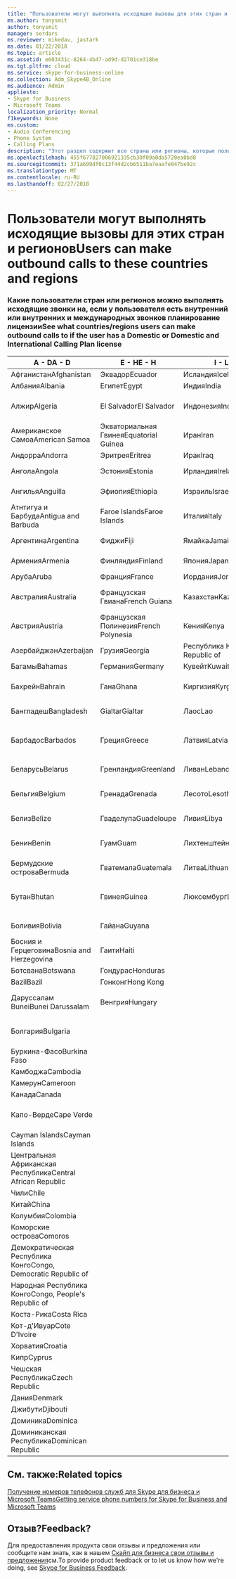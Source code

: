 ```yaml
---
title: "Пользователи могут выполнять исходящие вызовы для этих стран и регионов"
ms.author: tonysmit
author: tonysmit
manager: serdars
ms.reviewer: mikedav, jastark
ms.date: 01/22/2018
ms.topic: article
ms.assetid: e603431c-8264-4b47-ad9d-d2701ce318be
ms.tgt.pltfrm: cloud
ms.service: skype-for-business-online
ms.collection: Adm_Skype4B_Online
ms.audience: Admin
appliesto:
- Skype for Business
- Microsoft Teams
localization_priority: Normal
f1keywords: None
ms.custom:
- Audio Conferencing
- Phone System
- Calling Plans
description: "Этот раздел содержит все страны или регионы, которые пользователи можно установить исходящие вызовы, если у них есть вызов планирование."
ms.openlocfilehash: 455f677827006921335cb30f09a0da5720ea0bd8
ms.sourcegitcommit: 371a699df0c13f44d2cb6511ba7eaafe047be92c
ms.translationtype: MT
ms.contentlocale: ru-RU
ms.lasthandoff: 02/27/2018
---
```

# <a name="users-can-make-outbound-calls-to-these-countries-and-regions"></a><span data-ttu-id="cdaea-103">Пользователи могут выполнять исходящие вызовы для этих стран и регионов</span><span class="sxs-lookup"><span data-stu-id="cdaea-103">Users can make outbound calls to these countries and regions</span></span>

### <a name="see-what-countriesregions-users-can-make-outbound-calls-to-if-the-user-has-a-domestic-or-domestic-and-international-calling-plan-license"></a><span data-ttu-id="cdaea-104">Какие пользователи стран или регионов можно выполнять исходящие звонки на, если у пользователя есть внутренний или внутренних и международных звонков планирование лицензии</span><span class="sxs-lookup"><span data-stu-id="cdaea-104">See what countries/regions users can make outbound calls to if the user has a Domestic or Domestic and International Calling Plan license</span></span>


|<span data-ttu-id="cdaea-105">**A - D**</span><span class="sxs-lookup"><span data-stu-id="cdaea-105">**A - D**</span></span>| <span data-ttu-id="cdaea-106">**E - H**</span><span class="sxs-lookup"><span data-stu-id="cdaea-106">**E - H**</span></span>|<span data-ttu-id="cdaea-107">**I - L**</span><span class="sxs-lookup"><span data-stu-id="cdaea-107">**I - L**</span></span>|<span data-ttu-id="cdaea-108">**M - O**</span><span class="sxs-lookup"><span data-stu-id="cdaea-108">**M - O**</span></span>|<span data-ttu-id="cdaea-109">**P - S**</span><span class="sxs-lookup"><span data-stu-id="cdaea-109">**P - S**</span></span>|<span data-ttu-id="cdaea-110">**T - Z**</span><span class="sxs-lookup"><span data-stu-id="cdaea-110">**T - Z**</span></span>|
---|---|---|---|---|---|
|<span data-ttu-id="cdaea-111">Афганистан</span><span class="sxs-lookup"><span data-stu-id="cdaea-111">Afghanistan</span></span>|<span data-ttu-id="cdaea-112">Эквадор</span><span class="sxs-lookup"><span data-stu-id="cdaea-112">Ecuador</span></span> |<span data-ttu-id="cdaea-113">Исландия</span><span class="sxs-lookup"><span data-stu-id="cdaea-113">Iceland</span></span> |<span data-ttu-id="cdaea-114">Макао</span><span class="sxs-lookup"><span data-stu-id="cdaea-114">Macau</span></span> |<span data-ttu-id="cdaea-115">Пакистан</span><span class="sxs-lookup"><span data-stu-id="cdaea-115">Pakistan</span></span> |<span data-ttu-id="cdaea-116">Тайвань</span><span class="sxs-lookup"><span data-stu-id="cdaea-116">Taiwan</span></span>   |
|<span data-ttu-id="cdaea-117">Албания</span><span class="sxs-lookup"><span data-stu-id="cdaea-117">Albania</span></span>|<span data-ttu-id="cdaea-118">Египет</span><span class="sxs-lookup"><span data-stu-id="cdaea-118">Egypt</span></span> |<span data-ttu-id="cdaea-119">Индия</span><span class="sxs-lookup"><span data-stu-id="cdaea-119">India</span></span> |<span data-ttu-id="cdaea-120">Македония</span><span class="sxs-lookup"><span data-stu-id="cdaea-120">Macedonia</span></span> |<span data-ttu-id="cdaea-121">Палау</span><span class="sxs-lookup"><span data-stu-id="cdaea-121">Palau</span></span> |<span data-ttu-id="cdaea-122">Таджикистан</span><span class="sxs-lookup"><span data-stu-id="cdaea-122">Tajikistan</span></span>   |
|<span data-ttu-id="cdaea-123">Алжир</span><span class="sxs-lookup"><span data-stu-id="cdaea-123">Algeria</span></span>|<span data-ttu-id="cdaea-124">El Salvador</span><span class="sxs-lookup"><span data-stu-id="cdaea-124">El Salvador</span></span> |<span data-ttu-id="cdaea-125">Индонезия</span><span class="sxs-lookup"><span data-stu-id="cdaea-125">Indonesia</span></span> |<span data-ttu-id="cdaea-126">Малави</span><span class="sxs-lookup"><span data-stu-id="cdaea-126">Malawi</span></span> |<span data-ttu-id="cdaea-127">Palestinian Authority</span><span class="sxs-lookup"><span data-stu-id="cdaea-127">Palestinian Authority</span></span> |<span data-ttu-id="cdaea-128">Объединенная Республика Танзания</span><span class="sxs-lookup"><span data-stu-id="cdaea-128">Tanzania, United Republic of</span></span>  |
|<span data-ttu-id="cdaea-129">Американское Самоа</span><span class="sxs-lookup"><span data-stu-id="cdaea-129">American Samoa</span></span>|<span data-ttu-id="cdaea-130">Экваториальная Гвинея</span><span class="sxs-lookup"><span data-stu-id="cdaea-130">Equatorial Guinea</span></span> |<span data-ttu-id="cdaea-131">Иран</span><span class="sxs-lookup"><span data-stu-id="cdaea-131">Iran</span></span> |<span data-ttu-id="cdaea-132">Малайзия</span><span class="sxs-lookup"><span data-stu-id="cdaea-132">Malaysia</span></span> |<span data-ttu-id="cdaea-133">Панама</span><span class="sxs-lookup"><span data-stu-id="cdaea-133">Panama</span></span> | <span data-ttu-id="cdaea-134">Таиланд</span><span class="sxs-lookup"><span data-stu-id="cdaea-134">Thailand</span></span>   |
|<span data-ttu-id="cdaea-135">Андорра</span><span class="sxs-lookup"><span data-stu-id="cdaea-135">Andorra</span></span> |<span data-ttu-id="cdaea-136">Эритрея</span><span class="sxs-lookup"><span data-stu-id="cdaea-136">Eritrea</span></span> |<span data-ttu-id="cdaea-137">Ирак</span><span class="sxs-lookup"><span data-stu-id="cdaea-137">Iraq</span></span> |<span data-ttu-id="cdaea-138">Мали</span><span class="sxs-lookup"><span data-stu-id="cdaea-138">Mali</span></span> |<span data-ttu-id="cdaea-139">Парагвай</span><span class="sxs-lookup"><span data-stu-id="cdaea-139">Paraguay</span></span> |<span data-ttu-id="cdaea-140">Того</span><span class="sxs-lookup"><span data-stu-id="cdaea-140">Togo</span></span>   |
|<span data-ttu-id="cdaea-141">Ангола</span><span class="sxs-lookup"><span data-stu-id="cdaea-141">Angola</span></span> |<span data-ttu-id="cdaea-142">Эстония</span><span class="sxs-lookup"><span data-stu-id="cdaea-142">Estonia</span></span> |<span data-ttu-id="cdaea-143">Ирландия</span><span class="sxs-lookup"><span data-stu-id="cdaea-143">Ireland</span></span> |<span data-ttu-id="cdaea-144">Мальта</span><span class="sxs-lookup"><span data-stu-id="cdaea-144">Malta</span></span> |<span data-ttu-id="cdaea-145">Перу</span><span class="sxs-lookup"><span data-stu-id="cdaea-145">Peru</span></span> | <span data-ttu-id="cdaea-146">Тринидад и Тобаго</span><span class="sxs-lookup"><span data-stu-id="cdaea-146">Trinidad and Tobago</span></span>  |
|<span data-ttu-id="cdaea-147">Ангилья</span><span class="sxs-lookup"><span data-stu-id="cdaea-147">Anguilla</span></span> |<span data-ttu-id="cdaea-148">Эфиопия</span><span class="sxs-lookup"><span data-stu-id="cdaea-148">Ethiopia</span></span> |<span data-ttu-id="cdaea-149">Израиль</span><span class="sxs-lookup"><span data-stu-id="cdaea-149">Israel</span></span> |<span data-ttu-id="cdaea-150">Маршалловы Острова</span><span class="sxs-lookup"><span data-stu-id="cdaea-150">Marshall Islands</span></span> | <span data-ttu-id="cdaea-151">Филиппины</span><span class="sxs-lookup"><span data-stu-id="cdaea-151">Philippines</span></span> | <span data-ttu-id="cdaea-152">Турция</span><span class="sxs-lookup"><span data-stu-id="cdaea-152">Turkey</span></span> |
|<span data-ttu-id="cdaea-153">Атнтигуа и Барбуда</span><span class="sxs-lookup"><span data-stu-id="cdaea-153">Antigua and Barbuda</span></span> | <span data-ttu-id="cdaea-154">Faroe Islands</span><span class="sxs-lookup"><span data-stu-id="cdaea-154">Faroe Islands</span></span> |<span data-ttu-id="cdaea-155">Италия</span><span class="sxs-lookup"><span data-stu-id="cdaea-155">Italy</span></span> |<span data-ttu-id="cdaea-156">Мартиника</span><span class="sxs-lookup"><span data-stu-id="cdaea-156">Martinique</span></span> |<span data-ttu-id="cdaea-157">Польша</span><span class="sxs-lookup"><span data-stu-id="cdaea-157">Poland</span></span> |<span data-ttu-id="cdaea-158">Туркменистан</span><span class="sxs-lookup"><span data-stu-id="cdaea-158">Turkmenistan</span></span> |
|<span data-ttu-id="cdaea-159">Аргентина</span><span class="sxs-lookup"><span data-stu-id="cdaea-159">Argentina</span></span>|<span data-ttu-id="cdaea-160">Фиджи</span><span class="sxs-lookup"><span data-stu-id="cdaea-160">Fiji</span></span> |<span data-ttu-id="cdaea-161">Ямайка</span><span class="sxs-lookup"><span data-stu-id="cdaea-161">Jamaica</span></span> |<span data-ttu-id="cdaea-162">Маврикий</span><span class="sxs-lookup"><span data-stu-id="cdaea-162">Mauritius</span></span> |<span data-ttu-id="cdaea-163">Португалия</span><span class="sxs-lookup"><span data-stu-id="cdaea-163">Portugal</span></span> |<span data-ttu-id="cdaea-164">О-ва Теркс и Кайкос</span><span class="sxs-lookup"><span data-stu-id="cdaea-164">Turks and Caicos</span></span>   |
|<span data-ttu-id="cdaea-165">Армения</span><span class="sxs-lookup"><span data-stu-id="cdaea-165">Armenia</span></span> |<span data-ttu-id="cdaea-166">Финляндия</span><span class="sxs-lookup"><span data-stu-id="cdaea-166">Finland</span></span> |<span data-ttu-id="cdaea-167">Япония</span><span class="sxs-lookup"><span data-stu-id="cdaea-167">Japan</span></span> |<span data-ttu-id="cdaea-168">Майотта</span><span class="sxs-lookup"><span data-stu-id="cdaea-168">Mayotte</span></span> | <span data-ttu-id="cdaea-169">Пуэрто-Рико</span><span class="sxs-lookup"><span data-stu-id="cdaea-169">Puerto Rico</span></span> |<span data-ttu-id="cdaea-170">Уганда</span><span class="sxs-lookup"><span data-stu-id="cdaea-170">Uganda</span></span>  |
|<span data-ttu-id="cdaea-171">Аруба</span><span class="sxs-lookup"><span data-stu-id="cdaea-171">Aruba</span></span> |<span data-ttu-id="cdaea-172">Франция</span><span class="sxs-lookup"><span data-stu-id="cdaea-172">France</span></span> |<span data-ttu-id="cdaea-173">Иордания</span><span class="sxs-lookup"><span data-stu-id="cdaea-173">Jordan</span></span> |<span data-ttu-id="cdaea-174">Мексика</span><span class="sxs-lookup"><span data-stu-id="cdaea-174">Mexico</span></span> |<span data-ttu-id="cdaea-175">Катар</span><span class="sxs-lookup"><span data-stu-id="cdaea-175">Qatar</span></span> | <span data-ttu-id="cdaea-176">Украина</span><span class="sxs-lookup"><span data-stu-id="cdaea-176">Ukraine</span></span>   |
|<span data-ttu-id="cdaea-177">Австралия</span><span class="sxs-lookup"><span data-stu-id="cdaea-177">Australia</span></span> |<span data-ttu-id="cdaea-178">Французская Гвиана</span><span class="sxs-lookup"><span data-stu-id="cdaea-178">French Guiana</span></span> |<span data-ttu-id="cdaea-179">Казахстан</span><span class="sxs-lookup"><span data-stu-id="cdaea-179">Kazakhstan</span></span> |<span data-ttu-id="cdaea-180">Микронезия</span><span class="sxs-lookup"><span data-stu-id="cdaea-180">Micronesia</span></span> |<span data-ttu-id="cdaea-181">Реюньон</span><span class="sxs-lookup"><span data-stu-id="cdaea-181">Reunion</span></span> |<span data-ttu-id="cdaea-182">Объединенные Арабские Эмираты</span><span class="sxs-lookup"><span data-stu-id="cdaea-182">United Arab Emirates (U.A.E)</span></span>  |
|<span data-ttu-id="cdaea-183">Австрия</span><span class="sxs-lookup"><span data-stu-id="cdaea-183">Austria</span></span> |<span data-ttu-id="cdaea-184">Французская Полинезия</span><span class="sxs-lookup"><span data-stu-id="cdaea-184">French Polynesia</span></span> |<span data-ttu-id="cdaea-185">Кения</span><span class="sxs-lookup"><span data-stu-id="cdaea-185">Kenya</span></span> |<span data-ttu-id="cdaea-186">Молдова</span><span class="sxs-lookup"><span data-stu-id="cdaea-186">Moldova, Republic of</span></span> |<span data-ttu-id="cdaea-187">Румыния</span><span class="sxs-lookup"><span data-stu-id="cdaea-187">Romania</span></span> |<span data-ttu-id="cdaea-188">Великобритания</span><span class="sxs-lookup"><span data-stu-id="cdaea-188">United Kingdom (U.K.)</span></span> |
|<span data-ttu-id="cdaea-189">Азербайджан</span><span class="sxs-lookup"><span data-stu-id="cdaea-189">Azerbaijan</span></span> |<span data-ttu-id="cdaea-190">Грузия</span><span class="sxs-lookup"><span data-stu-id="cdaea-190">Georgia</span></span> |<span data-ttu-id="cdaea-191">Республика Корея</span><span class="sxs-lookup"><span data-stu-id="cdaea-191">Korea, Republic of</span></span> |<span data-ttu-id="cdaea-192">Монако</span><span class="sxs-lookup"><span data-stu-id="cdaea-192">Monaco</span></span> | <span data-ttu-id="cdaea-193">Россия</span><span class="sxs-lookup"><span data-stu-id="cdaea-193">Russian Federation</span></span> |<span data-ttu-id="cdaea-194">США</span><span class="sxs-lookup"><span data-stu-id="cdaea-194">United States (U.S.)</span></span>  |
|<span data-ttu-id="cdaea-195">Багамы</span><span class="sxs-lookup"><span data-stu-id="cdaea-195">Bahamas</span></span> |<span data-ttu-id="cdaea-196">Германия</span><span class="sxs-lookup"><span data-stu-id="cdaea-196">Germany</span></span> |<span data-ttu-id="cdaea-197">Кувейт</span><span class="sxs-lookup"><span data-stu-id="cdaea-197">Kuwait</span></span> |<span data-ttu-id="cdaea-198">Монголия</span><span class="sxs-lookup"><span data-stu-id="cdaea-198">Mongolia</span></span> |<span data-ttu-id="cdaea-199">Руанда</span><span class="sxs-lookup"><span data-stu-id="cdaea-199">Rwanda</span></span> | <span data-ttu-id="cdaea-200">Уругвай</span><span class="sxs-lookup"><span data-stu-id="cdaea-200">Uruguay</span></span> |
|<span data-ttu-id="cdaea-201">Бахрейн</span><span class="sxs-lookup"><span data-stu-id="cdaea-201">Bahrain</span></span> |<span data-ttu-id="cdaea-202">Гана</span><span class="sxs-lookup"><span data-stu-id="cdaea-202">Ghana</span></span> |<span data-ttu-id="cdaea-203">Киргизия</span><span class="sxs-lookup"><span data-stu-id="cdaea-203">Kyrgyzstan</span></span> |<span data-ttu-id="cdaea-204">Черногория</span><span class="sxs-lookup"><span data-stu-id="cdaea-204">Montenegro</span></span> | <span data-ttu-id="cdaea-205">Сент-Китс и Невис</span><span class="sxs-lookup"><span data-stu-id="cdaea-205">Saint Kitts and Nevis</span></span> |<span data-ttu-id="cdaea-206">Узбекистан</span><span class="sxs-lookup"><span data-stu-id="cdaea-206">Uzbekistan</span></span>  |
|<span data-ttu-id="cdaea-207">Бангладеш</span><span class="sxs-lookup"><span data-stu-id="cdaea-207">Bangladesh</span></span> |<span data-ttu-id="cdaea-208">Gialtar</span><span class="sxs-lookup"><span data-stu-id="cdaea-208">Gialtar</span></span> |<span data-ttu-id="cdaea-209">Лаос</span><span class="sxs-lookup"><span data-stu-id="cdaea-209">Lao</span></span> |<span data-ttu-id="cdaea-210">Монтсеррат</span><span class="sxs-lookup"><span data-stu-id="cdaea-210">Montserrat</span></span> | <span data-ttu-id="cdaea-211">Сент-Люсия</span><span class="sxs-lookup"><span data-stu-id="cdaea-211">Saint Lucia</span></span> |<span data-ttu-id="cdaea-212">Город-государство Ватикан</span><span class="sxs-lookup"><span data-stu-id="cdaea-212">Vatican City State</span></span>  |
|<span data-ttu-id="cdaea-213">Барбадос</span><span class="sxs-lookup"><span data-stu-id="cdaea-213">Barbados</span></span> |<span data-ttu-id="cdaea-214">Греция</span><span class="sxs-lookup"><span data-stu-id="cdaea-214">Greece</span></span> |<span data-ttu-id="cdaea-215">Латвия</span><span class="sxs-lookup"><span data-stu-id="cdaea-215">Latvia</span></span> |<span data-ttu-id="cdaea-216">Марокко</span><span class="sxs-lookup"><span data-stu-id="cdaea-216">Morocco</span></span> |<span data-ttu-id="cdaea-217">Сент-Винсент и Гренадины</span><span class="sxs-lookup"><span data-stu-id="cdaea-217">Saint Vincent and the Grenadines</span></span> |<span data-ttu-id="cdaea-218">Венесуэла</span><span class="sxs-lookup"><span data-stu-id="cdaea-218">Venezuela</span></span>   |
|<span data-ttu-id="cdaea-219">Беларусь</span><span class="sxs-lookup"><span data-stu-id="cdaea-219">Belarus</span></span> |<span data-ttu-id="cdaea-220">Гренландия</span><span class="sxs-lookup"><span data-stu-id="cdaea-220">Greenland</span></span> |<span data-ttu-id="cdaea-221">Ливан</span><span class="sxs-lookup"><span data-stu-id="cdaea-221">Lebanon</span></span> |<span data-ttu-id="cdaea-222">Мозамбик</span><span class="sxs-lookup"><span data-stu-id="cdaea-222">Mozambique</span></span> | <span data-ttu-id="cdaea-223">Сан-Марино</span><span class="sxs-lookup"><span data-stu-id="cdaea-223">San Marino</span></span> |<span data-ttu-id="cdaea-224">Вьетнам</span><span class="sxs-lookup"><span data-stu-id="cdaea-224">Viet Nam</span></span>  |
|<span data-ttu-id="cdaea-225">Бельгия</span><span class="sxs-lookup"><span data-stu-id="cdaea-225">Belgium</span></span> |<span data-ttu-id="cdaea-226">Гренада</span><span class="sxs-lookup"><span data-stu-id="cdaea-226">Grenada</span></span> |<span data-ttu-id="cdaea-227">Лесото</span><span class="sxs-lookup"><span data-stu-id="cdaea-227">Lesotho</span></span> |<span data-ttu-id="cdaea-228">Мьянма</span><span class="sxs-lookup"><span data-stu-id="cdaea-228">Myanmar</span></span> | <span data-ttu-id="cdaea-229">Саудовская Аравия</span><span class="sxs-lookup"><span data-stu-id="cdaea-229">Saudi Arabia</span></span> | <span data-ttu-id="cdaea-230">Виргинские острова (Великобритания)</span><span class="sxs-lookup"><span data-stu-id="cdaea-230">Virgin Islands (British)</span></span> |
|<span data-ttu-id="cdaea-231">Белиз</span><span class="sxs-lookup"><span data-stu-id="cdaea-231">Belize</span></span> |<span data-ttu-id="cdaea-232">Гваделупа</span><span class="sxs-lookup"><span data-stu-id="cdaea-232">Guadeloupe</span></span> |<span data-ttu-id="cdaea-233">Ливия</span><span class="sxs-lookup"><span data-stu-id="cdaea-233">Libya</span></span> |<span data-ttu-id="cdaea-234">Намибия</span><span class="sxs-lookup"><span data-stu-id="cdaea-234">Namibia</span></span> |<span data-ttu-id="cdaea-235">Сенегал</span><span class="sxs-lookup"><span data-stu-id="cdaea-235">Senegal</span></span> | <span data-ttu-id="cdaea-236">Виргинские острова (США)</span><span class="sxs-lookup"><span data-stu-id="cdaea-236">Virgin Islands (U.S.)</span></span>  |
|<span data-ttu-id="cdaea-237">Бенин</span><span class="sxs-lookup"><span data-stu-id="cdaea-237">Benin</span></span> |<span data-ttu-id="cdaea-238">Гуам</span><span class="sxs-lookup"><span data-stu-id="cdaea-238">Guam</span></span> |<span data-ttu-id="cdaea-239">Лихтенштейн</span><span class="sxs-lookup"><span data-stu-id="cdaea-239">Liechtenstein</span></span> |<span data-ttu-id="cdaea-240">Непал</span><span class="sxs-lookup"><span data-stu-id="cdaea-240">Nepal</span></span> | <span data-ttu-id="cdaea-241">Сербия</span><span class="sxs-lookup"><span data-stu-id="cdaea-241">Serbia</span></span> | <span data-ttu-id="cdaea-242">Острова Уоллис и Футуна</span><span class="sxs-lookup"><span data-stu-id="cdaea-242">Wallis and Futuna Islands</span></span>  |
|<span data-ttu-id="cdaea-243">Бермудские острова</span><span class="sxs-lookup"><span data-stu-id="cdaea-243">Bermuda</span></span> |<span data-ttu-id="cdaea-244">Гватемала</span><span class="sxs-lookup"><span data-stu-id="cdaea-244">Guatemala</span></span> |<span data-ttu-id="cdaea-245">Литва</span><span class="sxs-lookup"><span data-stu-id="cdaea-245">Lithuania</span></span> |<span data-ttu-id="cdaea-246">Нидерланды</span><span class="sxs-lookup"><span data-stu-id="cdaea-246">Netherlands</span></span> |<span data-ttu-id="cdaea-247">Сингапур</span><span class="sxs-lookup"><span data-stu-id="cdaea-247">Singapore</span></span> |<span data-ttu-id="cdaea-248">Йемен</span><span class="sxs-lookup"><span data-stu-id="cdaea-248">Yemen</span></span> |
|<span data-ttu-id="cdaea-249">Бутан</span><span class="sxs-lookup"><span data-stu-id="cdaea-249">Bhutan</span></span> |<span data-ttu-id="cdaea-250">Гвинея</span><span class="sxs-lookup"><span data-stu-id="cdaea-250">Guinea</span></span> |<span data-ttu-id="cdaea-251">Люксембург</span><span class="sxs-lookup"><span data-stu-id="cdaea-251">Luxembourg</span></span> |<span data-ttu-id="cdaea-252">Нидерландские Антильские острова</span><span class="sxs-lookup"><span data-stu-id="cdaea-252">Netherlands Antilles</span></span> |<span data-ttu-id="cdaea-253">Словакия</span><span class="sxs-lookup"><span data-stu-id="cdaea-253">Slovakia</span></span> |<span data-ttu-id="cdaea-254">Замбия</span><span class="sxs-lookup"><span data-stu-id="cdaea-254">Zambia</span></span>  |
|<span data-ttu-id="cdaea-255">Боливия</span><span class="sxs-lookup"><span data-stu-id="cdaea-255">Bolivia</span></span> |<span data-ttu-id="cdaea-256">Гайана</span><span class="sxs-lookup"><span data-stu-id="cdaea-256">Guyana</span></span>| |<span data-ttu-id="cdaea-257">Новая Каледония</span><span class="sxs-lookup"><span data-stu-id="cdaea-257">New Caledonia</span></span> |<span data-ttu-id="cdaea-258">Словения</span><span class="sxs-lookup"><span data-stu-id="cdaea-258">Slovenia</span></span> |<span data-ttu-id="cdaea-259">Зимбабве</span><span class="sxs-lookup"><span data-stu-id="cdaea-259">Zimbabwe</span></span> |
|<span data-ttu-id="cdaea-260">Босния и Герцеговина</span><span class="sxs-lookup"><span data-stu-id="cdaea-260">Bosnia and Herzegovina</span></span> |<span data-ttu-id="cdaea-261">Гаити</span><span class="sxs-lookup"><span data-stu-id="cdaea-261">Haiti</span></span> ||<span data-ttu-id="cdaea-262">Новая Зеландия</span><span class="sxs-lookup"><span data-stu-id="cdaea-262">New Zealand</span></span> |<span data-ttu-id="cdaea-263">Южная Африка</span><span class="sxs-lookup"><span data-stu-id="cdaea-263">South Africa</span></span> | 
|<span data-ttu-id="cdaea-264">Ботсвана</span><span class="sxs-lookup"><span data-stu-id="cdaea-264">Botswana</span></span> |<span data-ttu-id="cdaea-265">Гондурас</span><span class="sxs-lookup"><span data-stu-id="cdaea-265">Honduras</span></span> ||<span data-ttu-id="cdaea-266">Никарагуа</span><span class="sxs-lookup"><span data-stu-id="cdaea-266">Nicaragua</span></span> |<span data-ttu-id="cdaea-267">Испания</span><span class="sxs-lookup"><span data-stu-id="cdaea-267">Spain</span></span> |
|<span data-ttu-id="cdaea-268">Bazil</span><span class="sxs-lookup"><span data-stu-id="cdaea-268">Bazil</span></span> |<span data-ttu-id="cdaea-269">Гонконг</span><span class="sxs-lookup"><span data-stu-id="cdaea-269">Hong Kong</span></span> ||<span data-ttu-id="cdaea-270">Нигер</span><span class="sxs-lookup"><span data-stu-id="cdaea-270">Niger</span></span> |<span data-ttu-id="cdaea-271">Sri Lanka</span><span class="sxs-lookup"><span data-stu-id="cdaea-271">Sri Lanka</span></span> | 
|<span data-ttu-id="cdaea-272">Даруссалам Bunei</span><span class="sxs-lookup"><span data-stu-id="cdaea-272">Bunei Darussalam</span></span> |<span data-ttu-id="cdaea-273">Венгрия</span><span class="sxs-lookup"><span data-stu-id="cdaea-273">Hungary</span></span> ||<span data-ttu-id="cdaea-274">Нигерия</span><span class="sxs-lookup"><span data-stu-id="cdaea-274">Nigeria</span></span> |<span data-ttu-id="cdaea-275">Сен-Пьер и Миклеон</span><span class="sxs-lookup"><span data-stu-id="cdaea-275">St. Pierre and Miquelon</span></span> | 
|<span data-ttu-id="cdaea-276">Болгария</span><span class="sxs-lookup"><span data-stu-id="cdaea-276">Bulgaria</span></span> |||<span data-ttu-id="cdaea-277">Северные Марианские острова</span><span class="sxs-lookup"><span data-stu-id="cdaea-277">Northern Mariana Islands</span></span> |<span data-ttu-id="cdaea-278">Судан</span><span class="sxs-lookup"><span data-stu-id="cdaea-278">Sudan</span></span> |
|<span data-ttu-id="cdaea-279">Буркина-Фасо</span><span class="sxs-lookup"><span data-stu-id="cdaea-279">Burkina Faso</span></span> |||<span data-ttu-id="cdaea-280">Норвегия</span><span class="sxs-lookup"><span data-stu-id="cdaea-280">Norway</span></span> |<span data-ttu-id="cdaea-281">Суринам</span><span class="sxs-lookup"><span data-stu-id="cdaea-281">Suriname</span></span> |
|<span data-ttu-id="cdaea-282">Камбоджа</span><span class="sxs-lookup"><span data-stu-id="cdaea-282">Cambodia</span></span> |||<span data-ttu-id="cdaea-283">Оман</span><span class="sxs-lookup"><span data-stu-id="cdaea-283">Oman</span></span> |<span data-ttu-id="cdaea-284">Свазиленд</span><span class="sxs-lookup"><span data-stu-id="cdaea-284">Swaziland</span></span> | 
|<span data-ttu-id="cdaea-285">Камерун</span><span class="sxs-lookup"><span data-stu-id="cdaea-285">Cameroon</span></span> ||||<span data-ttu-id="cdaea-286">Швеция</span><span class="sxs-lookup"><span data-stu-id="cdaea-286">Sweden</span></span> |
|<span data-ttu-id="cdaea-287">Канада</span><span class="sxs-lookup"><span data-stu-id="cdaea-287">Canada</span></span> ||||<span data-ttu-id="cdaea-288">Швейцария</span><span class="sxs-lookup"><span data-stu-id="cdaea-288">Switzerland</span></span> | 
|<span data-ttu-id="cdaea-289">Капо-Верде</span><span class="sxs-lookup"><span data-stu-id="cdaea-289">Cape Verde</span></span> ||||<span data-ttu-id="cdaea-290">Сирийская Арабская Республика</span><span class="sxs-lookup"><span data-stu-id="cdaea-290">Syrian Arab Republic</span></span> |
|<span data-ttu-id="cdaea-291">Cayman Islands</span><span class="sxs-lookup"><span data-stu-id="cdaea-291">Cayman Islands</span></span> |
|<span data-ttu-id="cdaea-292">Центральная Африканская Республика</span><span class="sxs-lookup"><span data-stu-id="cdaea-292">Central African Republic</span></span> |
|<span data-ttu-id="cdaea-293">Чили</span><span class="sxs-lookup"><span data-stu-id="cdaea-293">Chile</span></span> |
|<span data-ttu-id="cdaea-294">Китай</span><span class="sxs-lookup"><span data-stu-id="cdaea-294">China</span></span> |
|<span data-ttu-id="cdaea-295">Колумбия</span><span class="sxs-lookup"><span data-stu-id="cdaea-295">Colombia</span></span> |
|<span data-ttu-id="cdaea-296">Коморские острова</span><span class="sxs-lookup"><span data-stu-id="cdaea-296">Comoros</span></span> |
|<span data-ttu-id="cdaea-297">Демократическая Республика Конго</span><span class="sxs-lookup"><span data-stu-id="cdaea-297">Congo, Democratic Republic of</span></span> |
|<span data-ttu-id="cdaea-298">Народная Республика Конго</span><span class="sxs-lookup"><span data-stu-id="cdaea-298">Congo, People's Republic of</span></span> |
|<span data-ttu-id="cdaea-299">Коста-Рика</span><span class="sxs-lookup"><span data-stu-id="cdaea-299">Costa Rica</span></span> |
|<span data-ttu-id="cdaea-300">Кот-д'Ивуар</span><span class="sxs-lookup"><span data-stu-id="cdaea-300">Cote D'Ivoire</span></span> |
|<span data-ttu-id="cdaea-301">Хорватия</span><span class="sxs-lookup"><span data-stu-id="cdaea-301">Croatia</span></span> |
|<span data-ttu-id="cdaea-302">Кипр</span><span class="sxs-lookup"><span data-stu-id="cdaea-302">Cyprus</span></span> |
|<span data-ttu-id="cdaea-303">Чешская Республика</span><span class="sxs-lookup"><span data-stu-id="cdaea-303">Czech Republic</span></span> |
|<span data-ttu-id="cdaea-304">Дания</span><span class="sxs-lookup"><span data-stu-id="cdaea-304">Denmark</span></span> |
|<span data-ttu-id="cdaea-305">Джибути</span><span class="sxs-lookup"><span data-stu-id="cdaea-305">Djibouti</span></span> |
|<span data-ttu-id="cdaea-306">Доминика</span><span class="sxs-lookup"><span data-stu-id="cdaea-306">Dominica</span></span> |
|<span data-ttu-id="cdaea-307">Доминиканская Республика</span><span class="sxs-lookup"><span data-stu-id="cdaea-307">Dominican Republic</span></span> |

## <a name="related-topics"></a><span data-ttu-id="cdaea-308">См. также:</span><span class="sxs-lookup"><span data-stu-id="cdaea-308">Related topics</span></span>

[<span data-ttu-id="cdaea-309">Получение номеров телефонов служб для Skype для бизнеса и Microsoft Teams</span><span class="sxs-lookup"><span data-stu-id="cdaea-309">Getting service phone numbers for Skype for Business and Microsoft Teams</span></span>](../what-is-phone-system-in-office-365/getting-service-phone-numbers.md)

## <a name="feedback"></a><span data-ttu-id="cdaea-310">Отзыв?</span><span class="sxs-lookup"><span data-stu-id="cdaea-310">Feedback?</span></span>
<span data-ttu-id="cdaea-311">Для предоставления продукта свои отзывы и предложения или сообщите нам знать, как в нашем [Скайп для бизнеса свои отзывы и предложения](https://www.skypefeedback.com)см.</span><span class="sxs-lookup"><span data-stu-id="cdaea-311">To provide product feedback or to let us know how we're doing, see [Skype for Business Feedback](https://www.skypefeedback.com).</span></span>